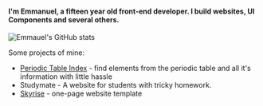 #### I'm Emmanuel, a fifteen year old front-end developer. I build websites, UI Components and several others.
![Emmauel's GitHub stats](https://github-readme-stats.vercel.app/api?username=emman29&show_icons=true&theme=dark)


Some projects of mine:
- [Periodic Table Index](https://github.com/Emman29/periodictableindex) - find elements from the periodic table and all it's information with little hassle
- Studymate - A website for students with tricky homework.
- [Skyrise](https://emman29.github.io/skyrise) - one-page website template




<!--
**Emman29/emman29** is a ✨ _special_ ✨ repository because its `README.md` (this file) appears on your GitHub profile.

Here are some ideas to get you started:

- 🔭 I’m currently working on ...
- 🌱 I’m currently learning ...
- 👯 I’m looking to collaborate on ...
- 🤔 I’m looking for help with ...
- 💬 Ask me about ...
- 📫 How to reach me: ...
- 😄 Pronouns: ...
- ⚡ Fun fact: ...
-->
